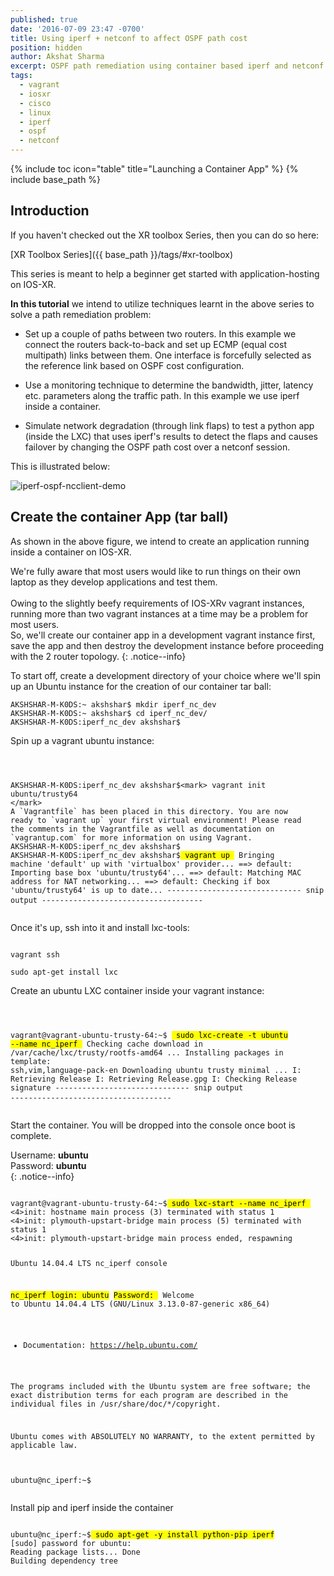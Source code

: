 ```yaml
---
published: true
date: '2016-07-09 23:47 -0700'
title: Using iperf + netconf to affect OSPF path cost
position: hidden
author: Akshat Sharma
excerpt: OSPF path remediation using container based iperf and netconf
tags:
  - vagrant
  - iosxr
  - cisco
  - linux
  - iperf
  - ospf
  - netconf
---
```


{% include toc icon="table" title="Launching a Container App" %}
{% include base_path %}
  

## Introduction

If you haven't checked out the XR toolbox Series, then you can do so here:  

>
[XR Toolbox Series]({{ base_path }}/tags/#xr-toolbox)

  
This series is meant to help a beginner get started with application-hosting on IOS-XR.  
  
  
**In this tutorial** we intend to utilize techniques learnt in the above series to solve a path remediation problem:  
  
*  Set up a couple of paths between two routers. In this example we connect the routers back-to-back and set up ECMP (equal cost multipath) links between them. One interface is forcefully selected as the reference link based on OSPF cost configuration.  

*  Use a monitoring technique to determine the bandwidth, jitter, latency etc. parameters along the traffic path. In this example we use iperf inside a container.  

*  Simulate network degradation (through link flaps) to test a python app (inside the LXC) that uses iperf's results to detect the flaps and causes failover by changing the OSPF path cost over a netconf session.  

This is illustrated below:  

![iperf-ospf-ncclient-demo](https://camo.githubusercontent.com/a30938cc2dd9c0788b701677fbb5398bc5bb6646/68747470733a2f2f7872646f63732e6769746875622e696f2f7872646f63732d696d616765732f6173736574732f7475746f7269616c2d696d616765732f6f7370665f6e635f69706572662e6a7067)  


## Create the container App (tar ball)  

As shown in the above figure, we intend to create an application running inside a container on IOS-XR.  

We're fully aware that most users would like to run things on their own laptop as they develop applications and test them.   
&nbsp;  
Owing to the slightly beefy requirements of IOS-XRv vagrant instances, running more than two vagrant instances at a time may be a problem for most users.   
So, we'll create our container app in a development vagrant instance first, save the app and then destroy the development instance before proceeding with the 2 router topology.
{: .notice--info}  


To start off, create a development directory of your choice where we'll spin up an Ubuntu instance for the creation of our container tar ball:  

```shell
AKSHSHAR-M-K0DS:~ akshshar$ mkdir iperf_nc_dev
AKSHSHAR-M-K0DS:~ akshshar$ cd iperf_nc_dev/
AKSHSHAR-M-K0DS:iperf_nc_dev akshshar$ 
```  

Spin up a vagrant ubuntu instance:  

<div class="highlighter-rouge">
<pre class="highlight">
<code>

AKSHSHAR-M-K0DS:iperf_nc_dev akshshar$<mark> vagrant init ubuntu/trusty64 </mark>
A `Vagrantfile` has been placed in this directory. You are now
ready to `vagrant up` your first virtual environment! Please read
the comments in the Vagrantfile as well as documentation on
`vagrantup.com` for more information on using Vagrant.
AKSHSHAR-M-K0DS:iperf_nc_dev akshshar$ 
AKSHSHAR-M-K0DS:iperf_nc_dev akshshar$<mark> vagrant up </mark>
Bringing machine 'default' up with 'virtualbox' provider...
==> default: Importing base box 'ubuntu/trusty64'...
==> default: Matching MAC address for NAT networking...
==> default: Checking if box 'ubuntu/trusty64' is up to date...
------------------------------ snip output ------------------------------------
</code>
</pre>
</div> 


Once it's up, ssh into it and install lxc-tools:  

```shell

vagrant ssh

sudo apt-get install lxc 

```  

Create  an ubuntu LXC container inside your vagrant instance:  


<div class="highlighter-rouge">
<pre class="highlight">
<code>

vagrant@vagrant-ubuntu-trusty-64:~$ <mark> sudo lxc-create -t ubuntu --name nc_iperf </mark>
Checking cache download in /var/cache/lxc/trusty/rootfs-amd64 ... 
Installing packages in template: ssh,vim,language-pack-en
Downloading ubuntu trusty minimal ...
I: Retrieving Release 
I: Retrieving Release.gpg 
I: Checking Release signature
------------------------------ snip output ------------------------------------
</code>
</pre>
</div> 


Start the container. You will be dropped into the console once boot is complete.  
  
Username:  **ubuntu**  
Password:  **ubuntu**  
{: .notice--info}  


<div class="highlighter-rouge">
<pre class="highlight">
<code>
vagrant@vagrant-ubuntu-trusty-64:~$<mark> sudo lxc-start --name nc_iperf </mark>
&lt;4&gt;init: hostname main process (3) terminated with status 1
&lt;4&gt;init: plymouth-upstart-bridge main process (5) terminated with status 1
&lt;4&gt;init: plymouth-upstart-bridge main process ended, respawning


Ubuntu 14.04.4 LTS nc_iperf console

<mark>nc_iperf login: ubuntu</mark>
<mark>Password:      </mark>
Welcome to Ubuntu 14.04.4 LTS (GNU/Linux 3.13.0-87-generic x86_64)

 * Documentation:  https://help.ubuntu.com/

The programs included with the Ubuntu system are free software;
the exact distribution terms for each program are described in the
individual files in /usr/share/doc/*/copyright.

Ubuntu comes with ABSOLUTELY NO WARRANTY, to the extent permitted by
applicable law.

ubuntu@nc_iperf:~$ 
</code>
</pre>
</div> 

Install pip and iperf inside the container  

<div class="highlighter-rouge">
<pre class="highlight">
<code>
ubuntu@nc_iperf:~$<mark> sudo apt-get -y install python-pip iperf</mark>
[sudo] password for ubuntu: 
Reading package lists... Done
Building dependency tree      
</code>
</pre>
</div> 
  
  
  
